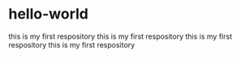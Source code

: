 # hello-world
this is my first respository
this is my first respository
this is my first respository
this is my first respository
